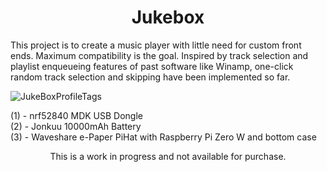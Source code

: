 <h1 align="center">Jukebox</h1>

<p>
This project is to create a music player with little need for custom front ends. Maximum compatibility is the goal. Inspired by track selection and playlist enqueueing features of past software like Winamp, one-click random track selection and skipping have been implemented so far.
</p>

![JukeBoxProfileTags](https://github.com/user-attachments/assets/f7ffc917-5050-46ed-b936-c296f2296911)

<p>
    (1) - nrf52840 MDK USB Dongle<br>
    (2) - Jonkuu 10000mAh Battery<br>
    (3) - Waveshare e-Paper PiHat with Raspberry Pi Zero W and bottom case</p>



<p align="center" > This is a work in progress and not available for purchase. </p>

